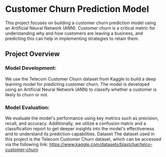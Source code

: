 # Customer Churn Prediction Model

This project focuses on building a customer churn prediction model using an Artificial Neural Network (ANN). Customer churn is a critical metric for understanding why and how customers are leaving a business, and predicting this can help in implementing strategies to retain them.

## Project Overview
### Model Development:

We use the Telecom Customer Churn dataset from Kaggle to build a deep learning model for predicting customer churn. The model is developed using an Artificial Neural Network (ANN) to classify whether a customer is likely to churn or not.
### Model Evaluation:
We evaluate the model's performance using key metrics such as precision, recall, and accuracy. Additionally, we utilize a confusion matrix and a classification report to get deeper insights into the model's effectiveness and to understand its prediction capabilities.
Dataset
The dataset used in this project is the Telecom Customer Churn dataset, which can be accessed via the following link:
https://www.kaggle.com/datasets/blastchar/telco-customer-churn
